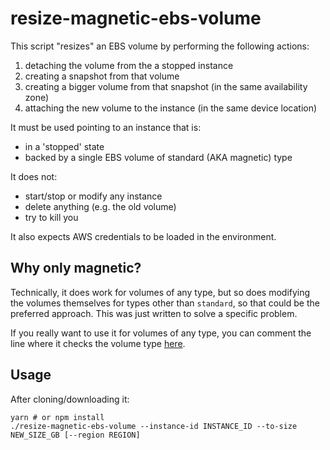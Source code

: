 # resize-magnetic-ebs-volume

This script "resizes" an EBS volume by performing the following actions:
  1. detaching the volume from the a stopped instance
  2. creating a snapshot from that volume
  3. creating a bigger volume from that snapshot (in the same availability zone)
  4. attaching the new volume to the instance (in the same device location)
  
It must be used pointing to an instance that is:
  - in a 'stopped' state
  - backed by a single EBS volume of standard (AKA magnetic) type
  
It does not:
  - start/stop or modify any instance
  - delete anything (e.g. the old volume)
  - try to kill you

It also expects AWS credentials to be loaded in the environment.

## Why only magnetic?

Technically, it does work for volumes of any type, but so does modifying the volumes themselves for types other than `standard`, so that could be the preferred approach. This was just written to solve a specific problem.

If you really want to use it for volumes of any type, you can comment the line where it checks the volume type [here](https://gist.github.com/rodolfo42/86e158547683c60df0dfdd3f689bc1b0#file-resize-magnetic-ebs-volume-L120).

## Usage

After cloning/downloading it:

```shell
yarn # or npm install
./resize-magnetic-ebs-volume --instance-id INSTANCE_ID --to-size NEW_SIZE_GB [--region REGION]
```